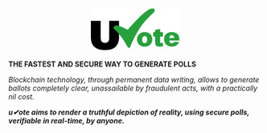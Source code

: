 <!--p align="center"><img src="https://github.com/uvote/uvote.github.io/assets/100132995/0b1077be-ad4e-4861-b796-7a1401dd0b02" alt="logotype_centered" width='65%'></p-->
<p align="center"><img src="\public\logotype.svg" alt="logotype_centered" width='35%'></p>


**THE FASTEST AND SECURE WAY TO GENERATE POLLS**

*Blockchain technology, through permanent data writing, allows to generate ballots completely clear, unassailable by fraudulent acts, with a practically nil cost.*

***u✔ote aims to render a truthful depiction of reality, using secure polls, verifiable in real-time, by anyone.***
